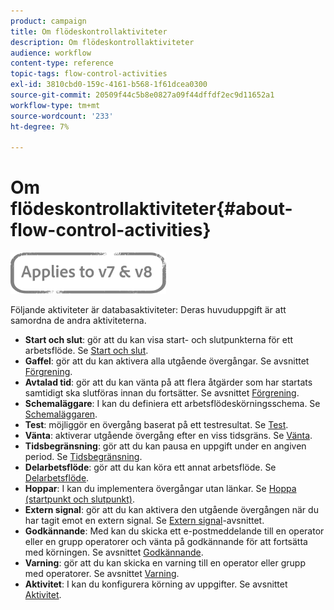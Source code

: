 ```yaml
---
product: campaign
title: Om flödeskontrollaktiviteter
description: Om flödeskontrollaktiviteter
audience: workflow
content-type: reference
topic-tags: flow-control-activities
exl-id: 3810cbd0-159c-4161-b568-1f61dcea0300
source-git-commit: 20509f44c5b8e0827a09f44dffdf2ec9d11652a1
workflow-type: tm+mt
source-wordcount: '233'
ht-degree: 7%

---
```


# Om flödeskontrollaktiviteter{#about-flow-control-activities}

![](../../assets/common.svg)

Följande aktiviteter är databasaktiviteter: Deras huvuduppgift är att samordna de andra aktiviteterna.

* **Start och slut**: gör att du kan visa start- och slutpunkterna för ett arbetsflöde. Se [Start och slut](start-and-end.md).
* **Gaffel**: gör att du kan aktivera alla utgående övergångar. Se avsnittet [Förgrening](fork.md).
* **Avtalad tid**: gör att du kan vänta på att flera åtgärder som har startats samtidigt ska slutföras innan du fortsätter. Se avsnittet [Förgrening](fork.md).
* **Schemaläggare**: I kan du definiera ett arbetsflödeskörningsschema. Se [Schemaläggaren](scheduler.md).
* **Test**: möjliggör en övergång baserat på ett testresultat. Se [Test](test.md).
* **Vänta**: aktiverar utgående övergång efter en viss tidsgräns. Se [Vänta](wait.md).
* **Tidsbegränsning**: gör att du kan pausa en uppgift under en angiven period. Se [Tidsbegränsning](time-constraint.md).
* **Delarbetsflöde**: gör att du kan köra ett annat arbetsflöde. Se [Delarbetsflöde](sub-workflow.md).
* **Hoppar**: I kan du implementera övergångar utan länkar. Se [Hoppa (startpunkt och slutpunkt)](jump--start-point-and-end-point-.md).
* **Extern signal**: gör att du kan aktivera den utgående övergången när du har tagit emot en extern signal. Se [Extern signal](external-signal.md)-avsnittet.
* **Godkännande**: Med kan du skicka ett e-postmeddelande till en operator eller en grupp operatorer och vänta på godkännande för att fortsätta med körningen. Se avsnittet [Godkännande](approval.md).
* **Varning**: gör att du kan skicka en varning till en operator eller grupp med operatorer. Se avsnittet [Varning](alert.md).
* **Aktivitet**: I kan du konfigurera körning av uppgifter. Se avsnittet [Aktivitet](task.md).
